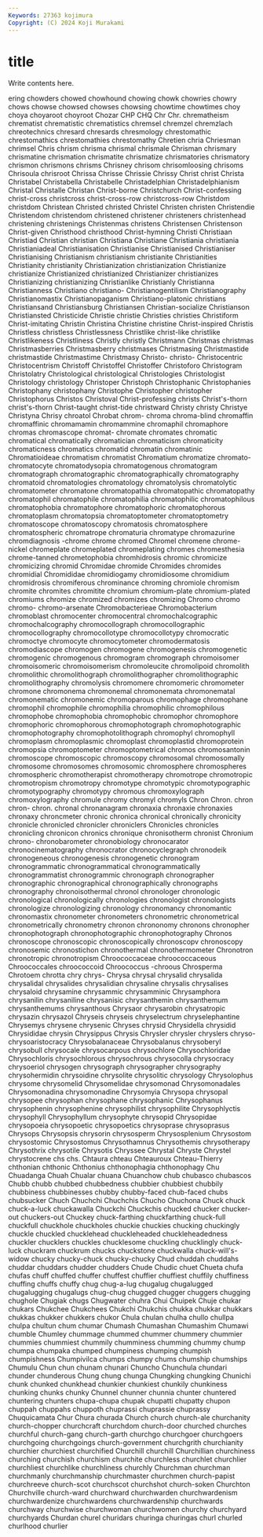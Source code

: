 ```yaml
---
Keywords: 27363 kojimura
Copyright: (C) 2024 Koji Murakami
---
```


# title

Write contents here.



ering chowders chowed
chowhound chowing chowk chowries chowry chows chowse chowsed chowses chowsing
chowtime chowtimes choy choya choyaroot choyroot Chozar CHP CHQ Chr
Chr. chrematheism chrematist chrematistic chrematistics chremsel chremzel chremzlach chreotechnics chresard
chresards chresmology chrestomathic chrestomathics chrestomathies chrestomathy Chretien chria Chriesman chrimsel
Chris chrism chrisma chrismal chrismale Chrisman chrismary chrismatine chrismation chrismatite
chrismatize chrismatories chrismatory chrismon chrismons chrisms Chrisney chrisom chrisomloosing chrisoms
Chrisoula chrisroot Chrissa Chrisse Chrissie Chrissy Christ christ Christa Christabel
Christabella Christabelle Christadelphian Christadelphianism Christal Christalle Christan Christ-borne Christchurch Christ-confessing
christ-cross christcross christ-cross-row christcross-row Christdom christdom Christean Christed christed Christel
Christen christen Christendie Christendom christendom christened christener christeners christenhead christening
christenings Christenmas christens Christensen Christenson Christ-given Christhood christhood Christ-hymning Christi
Christiaan Christiad Christian christian Christiana Christiane Christiania christiania Christianiadeal Christianisation
Christianise Christianised Christianiser Christianising Christianism christianism christianite Christianities Christianity christianity
Christianization christianization Christianize christianize Christianized christianized Christianizer christianizes Christianizing christianizing
Christianlike Christianly Christianna Christianness Christiano christiano- Christianogentilism Christianography Christianomastix Christianopaganism
Christiano-platonic christians Christiansand Christiansburg Christiansen Christian-socialize Christianson Christiansted Christicide Christie
christie Christies christies Christiform Christ-imitating Christin Christina Christine christine Christ-inspired
Christis Christless christless Christlessness Christlike christ-like christlike Christlikeness Christliness Christly
christly Christmann Christmas christmas Christmasberries Christmasberry christmases Christmasing Christmastide christmastide
Christmastime Christmasy Christo- christo- Christocentric Christocentrism Christoff Christoffel Christoffer Christoforo
Christogram Christolatry Christological christological Christologies Christologist Christology christology Christoper Christoph
Christophanic Christophanies Christophany christophany Christophe Christopher christopher Christophorus Christos Christoval
Christ-professing christs Christ's-thorn christ's-thorn Christ-taught christ-tide christward Christy christy Christye
Christyna Chrisy chroatol Chrobat chrom- chroma chroma-blind chromaffin chromaffinic chromamamin
chromammine chromaphil chromaphore chromas chromascope chromat- chromate chromates chromatic chromatical
chromatically chromatician chromaticism chromaticity chromaticness chromatics chromatid chromatin chromatinic Chromatioideae
chromatism chromatist Chromatium chromatize chromato- chromatocyte chromatodysopia chromatogenous chromatogram chromatograph
chromatographic chromatographically chromatography chromatoid chromatologies chromatology chromatolysis chromatolytic chromatometer chromatone
chromatopathia chromatopathic chromatopathy chromatophil chromatophile chromatophilia chromatophilic chromatophilous chromatophobia chromatophore
chromatophoric chromatophorous chromatoplasm chromatopsia chromatoptometer chromatoptometry chromatoscope chromatoscopy chromatosis chromatosphere
chromatospheric chromatrope chromaturia chromatype chromazurine chromdiagnosis -chrome chrome chromed Chromel
chromene chrome-nickel chromeplate chromeplated chromeplating chromes chromesthesia chrome-tanned chrometophobia chromhidrosis
chromic chromicize chromicizing chromid Chromidae chromide Chromides chromides chromidial Chromididae
chromidiogamy chromidiosome chromidium chromidrosis chromiferous chrominance chroming chromiole chromism chromite
chromites chromitite chromium chromium-plate chromium-plated chromiums chromize chromized chromizes chromizing
Chromo chromo chromo- chromo-arsenate Chromobacterieae Chromobacterium chromoblast chromocenter chromocentral chromochalcographic
chromochalcography chromocollograph chromocollographic chromocollography chromocollotype chromocollotypy chromocratic chromoctye chromocyte chromocytometer
chromodermatosis chromodiascope chromogen chromogene chromogenesis chromogenetic chromogenic chromogenous chromogram chromograph
chromoisomer chromoisomeric chromoisomerism chromoleucite chromolipoid chromolith chromolithic chromolithograph chromolithographer chromolithographic
chromolithography chromolysis chromomere chromomeric chromometer chromone chromonema chromonemal chromonemata chromonematal
chromonematic chromonemic chromoparous chromophage chromophane chromophil chromophile chromophilia chromophilic chromophilous
chromophobe chromophobia chromophobic chromophor chromophore chromophoric chromophorous chromophotograph chromophotographic chromophotography
chromophotolithograph chromophyl chromophyll chromoplasm chromoplasmic chromoplast chromoplastid chromoprotein chromopsia chromoptometer
chromoptometrical chromos chromosantonin chromoscope chromoscopic chromoscopy chromosomal chromosomally chromosome chromosomes
chromosomic chromosphere chromospheres chromospheric chromotherapist chromotherapy chromotrope chromotropic chromotropism chromotropy
chromotype chromotypic chromotypographic chromotypography chromotypy chromous chromoxylograph chromoxylography chromule chromy
chromyl chromyls Chron Chron. chron chron- chron. chronal chronanagram chronaxia
chronaxie chronaxies chronaxy chroncmeter chronic chronica chronical chronically chronicity chronicle
chronicled chronicler chroniclers Chronicles chronicles chronicling chronicon chronics chronique chronisotherm
chronist Chronium chrono- chronobarometer chronobiology chronocarator chronocinematography chronocrator chronocyclegraph chronodeik
chronogeneous chronogenesis chronogenetic chronogram chronogrammatic chronogrammatical chronogrammatically chronogrammatist chronogrammic chronograph
chronographer chronographic chronographical chronographically chronographs chronography chronoisothermal chronol chronologer chronologic
chronological chronologically chronologies chronologist chronologists chronologize chronologizing chronology chronomancy chronomantic
chronomastix chronometer chronometers chronometric chronometrical chronometrically chronometry chronon chrononomy chronons
chronopher chronophotograph chronophotographic chronophotography Chronos chronoscope chronoscopic chronoscopically chronoscopv chronoscopy
chronosemic chronostichon chronothermal chronothermometer Chronotron chronotropic chronotropism Chroococcaceae chroococcaceous Chroococcales
chroococcoid Chroococcus -chroous Chrosperma Chrotoem chrotta chry chrys- Chrysa chrysal
chrysalid chrysalida chrysalidal chrysalides chrysalidian chrysaline chrysalis chrysalises chrysaloid chrysamine
chrysammic chrysamminic Chrysamphora chrysanilin chrysaniline chrysanisic chrysanthemin chrysanthemum chrysanthemums chrysanthous
Chrysaor chrysarobin chrysatropic chrysazin chrysazol Chryseis chryseis chryselectrum chryselephantine Chrysemys
chrysene chrysenic Chryses chrysid Chrysidella chrysidid Chrysididae chrysin Chrysippus Chrysis
Chrysler chrysler chryslers chryso- chrysoaristocracy Chrysobalanaceae Chrysobalanus chrysoberyl chrysobull chrysocale
chrysocarpous chrysochlore Chrysochloridae Chrysochloris chrysochlorous chrysochrous chrysocolla chrysocracy chrysoeriol chrysogen
chrysograph chrysographer chrysography chrysohermidin chrysoidine chrysolite chrysolitic chrysology Chrysolophus chrysome
chrysomelid Chrysomelidae chrysomonad Chrysomonadales Chrysomonadina chrysomonadine Chrysomyia Chrysopa chrysopal chrysopee
chrysophan chrysophane chrysophanic Chrysophanus chrysophenin chrysophenine chrysophilist chrysophilite Chrysophlyctis chrysophyll
Chrysophyllum chrysophyte chrysopid Chrysopidae chrysopoeia chrysopoetic chrysopoetics chrysoprase chrysoprasus Chrysops
Chrysopsis chrysorin chrysosperm Chrysosplenium Chrysostom chrysostomic Chrysostomus Chrysothamnus Chrysothemis chrysotherapy
Chrysothrix chrysotile Chrysotis Chryssee Chrystal Chryste Chrystel chrystocrene chs chs.
Chtaura chteau Chteauroux Chteau-Thierry chthonian chthonic Chthonius chthonophagia chthonophagy Chu
Chuadanga Chuah Chualar chuana Chuanchow chub chubasco chubascos Chubb chubb
chubbed chubbedness chubbier chubbiest chubbily chubbiness chubbinesses chubby chubby-faced chub-faced
chubs chubsucker Chuch Chuchchi Chuchchis Chucho Chuchona Chuck chuck chuck-a-luck
chuckawalla Chuckchi Chuckchis chucked chucker chucker-out chuckers-out Chuckey chuck-farthing chuckfarthing
chuck-full chuckfull chuckhole chuckholes chuckie chuckies chucking chuckingly chuckle chuckled
chucklehead chuckleheaded chuckleheadedness chuckler chucklers chuckles chucklesome chuckling chucklingly chuck-luck
chuckram chuckrum chucks chuckstone chuckwalla chuck-will's-widow chucky chucky-chuck chucky-chucky Chud
chuddah chuddahs chuddar chuddars chudder chudders Chude Chudic chuet Chueta
chufa chufas chuff chuffed chuffer chuffest chuffier chuffiest chuffily chuffiness
chuffing chuffs chuffy chug chug-a-lug chugalug chugalugged chugalugging chugalugs chug-chug
chugged chugger chuggers chugging chughole Chugiak chugs Chugwater chuhra Chui
Chuipek Chuje chukar chukars Chukchee Chukchees Chukchi Chukchis chukka chukkar
chukkars chukkas chukker chukkers chukor Chula chulan chulha chullo chullpa
chulpa chultun chum chumar Chumash Chumashan Chumashim Chumawi chumble Chumley
chummage chummed chummer chummery chummier chummies chummiest chummily chumminess chumming
chummy chump chumpa chumpaka chumped chumpiness chumping chumpish chumpishness Chumpivilca
chumps chumpy chums chumship chumships Chumulu Chun chun chunam chunari
Chuncho Chunchula chundari chunder chunderous Chung chung chunga Chungking chungking
Chunichi chunk chunked chunkhead chunkier chunkiest chunkily chunkiness chunking chunks
chunky Chunnel chunner chunnia chunter chuntered chuntering chunters chupa-chupa chupak
chupatti chupatty chupon chuppah chuppahs chuppoth chuprassi chuprassie chuprassy Chuquicamata
Chur Chura churada Church church church-ale churchanity church-chopper churchcraft churchdom
church-door churched churches churchful church-gang church-garth churchgo churchgoer churchgoers churchgoing
churchgoings church-government churchgrith churchianity churchier churchiest churchified Churchill churchill Churchillian
churchiness churching churchish churchism churchite churchless churchlet churchlier churchliest churchlike
churchliness churchly Churchman churchman churchmanly churchmanship churchmaster churchmen church-papist churchreeve
church-scot churchscot churchshot church-soken Churchton Churchville church-ward churchward churchwarden churchwardenism
churchwardenize churchwardens churchwardenship churchwards churchway churchwise churchwoman churchwomen churchy churchyard
churchyards Churdan churel churidars churinga churingas churl churled churlhood churlier
